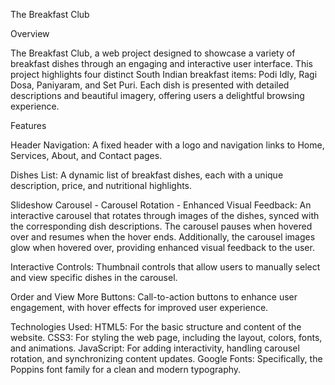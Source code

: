 The Breakfast Club

Overview

The Breakfast Club, a web project designed to showcase a variety of breakfast dishes through an engaging and interactive user interface. This project highlights four distinct South Indian breakfast items: Podi Idly, Ragi Dosa, Paniyaram, and Set Puri. Each dish is presented with detailed descriptions and beautiful imagery, offering users a delightful browsing experience.

Features

Header Navigation:
A fixed header with a logo and navigation links to Home, Services, About, and Contact pages.

Dishes List:
A dynamic list of breakfast dishes, each with a unique description, price, and nutritional highlights.

Slideshow Carousel - Carousel Rotation - Enhanced Visual Feedback:
An interactive carousel that rotates through images of the dishes, synced with the corresponding dish descriptions.
The carousel pauses when hovered over and resumes when the hover ends.
Additionally, the carousel images glow when hovered over, providing enhanced visual feedback to the user.

Interactive Controls:
Thumbnail controls that allow users to manually select and view specific dishes in the carousel.

Order and View More Buttons:
Call-to-action buttons to enhance user engagement, with hover effects for improved user experience.

Technologies Used:
HTML5: For the basic structure and content of the website.
CSS3: For styling the web page, including the layout, colors, fonts, and animations.
JavaScript: For adding interactivity, handling carousel rotation, and synchronizing content updates.
Google Fonts: Specifically, the Poppins font family for a clean and modern typography.
